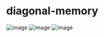 # diagonal-memory


![image](https://github.com/qaip/diagonal-memory/assets/105589311/c5c0667a-3e94-4117-97f9-d8c9491ca1b6)
![image](https://github.com/qaip/diagonal-memory/assets/105589311/236c35d4-889f-43d6-b02a-71a9972c78ca)
![image](https://github.com/qaip/diagonal-memory/assets/105589311/a7aeed67-ae77-49bc-9528-316c8d2e766f)
